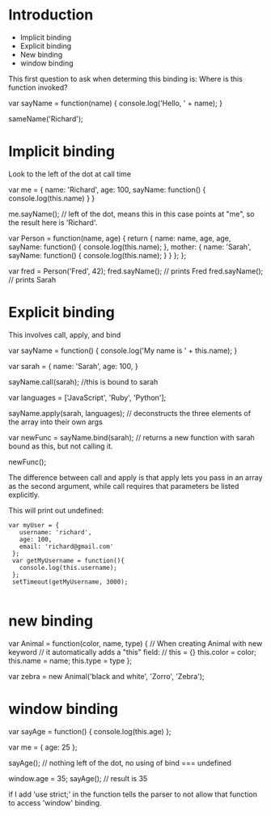 # Introduction

* Implicit binding
* Explicit binding
* New binding
* window binding

This first question to ask when determing this binding is:  Where is this function invoked?

var sayName = function(name) {
	console.log('Hello, ' + name);
}

sameName('Richard');

# Implicit binding
Look to the left of the dot at call time

var me = {
	name: 'Richard',
	age: 100,
	sayName: function() {
		console.log(this.name)
	}
}

me.sayName(); // left of the dot, means this in this case points at "me", so the result here is 'Richard'.

var Person = function(name, age) {
	return {
		name: name,
		age, age,
		sayName: function() {
			console.log(this.name);
		},
		mother: {
			name: 'Sarah',
			sayName: function() {
				console.log(this.name);
			}
		}
	};
};

var fred = Person('Fred', 42);
fred.sayName(); // prints Fred
fred.sayName(); // prints Sarah

# Explicit binding
This involves call, apply, and bind

var sayName = function() {
	console.log('My name is ' + this.name);
}

var sarah = {
	name: 'Sarah',
	age: 100,
}

sayName.call(sarah); //this is bound to sarah

var languages = ['JavaScript', 'Ruby', 'Python'];

sayName.apply(sarah, languages); // deconstructs the three elements of the array into their own args

var newFunc = sayName.bind(sarah); // returns a new function with sarah bound as this, but not calling it.

newFunc();

The difference between call and apply is that apply lets you pass in an array as the second argument, while call requires that parameters be listed explicitly.

This will print out undefined:

```
var myUser = { 
   username: 'richard', 
   age: 100, 
   email: 'richard@gmail.com' 
 }; 
 var getMyUsername = function(){ 
   console.log(this.username); 
 }; 
 setTimeout(getMyUsername, 3000); 
 
```

# new binding

var Animal = function(color, name, type) {
	// When creating Animal with new keyword
	// it automatically adds a "this" field:
	// this = {}
	this.color = color;
	this.name = name;
	this.type = type
};

var zebra = new Animal('black and white', 'Zorro', 'Zebra');


# window binding

var sayAge = function() {
	console.log(this.age)
};

var me = {
	age: 25
};

sayAge(); // nothing left of the dot, no using of bind === undefined

window.age = 35;
sayAge(); // result is 35

if I add 'use strict;' in the function tells the parser to not allow that function to access 'window' binding.